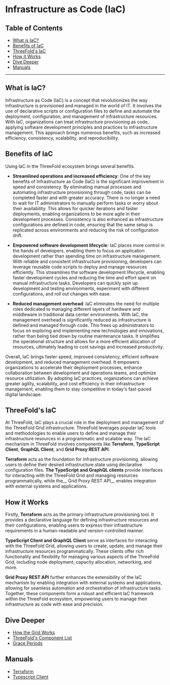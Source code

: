 <h1> Infrastructure as Code (IaC) </h1>

<h2> Table of Contents </h2>

- [What is IaC?](#what-is-iac)
- [Benefits of IaC](#benefits-of-iac)
- [ThreeFold's IaC](#threefolds-iac)
- [How it Works](#how-it-works)
- [Dive Deeper](#dive-deeper)
- [Manuals](#manuals)

***

## What is IaC?
Infrastructure as Code (IaC) is a concept that revolutionizes the way infrastructure is provisioned and managed in the world of IT. It involves the use of declarative scripts or configuration files to define and automate the deployment, configuration, and management of infrastructure resources. With IaC, organizations can treat infrastructure provisioning as code, applying software development principles and practices to infrastructure management. This approach brings numerous benefits, such as increased efficiency, consistency, scalability, and reproducibility.

## Benefits of IaC
Using IaC in the ThreeFold ecosystem brings several benefits. 

- __Streamlined operations and increased efficiency__: One of the key benefits of Infrastructure as Code (IaC) is the significant improvement in speed and consistency. By eliminating manual processes and automating infrastructure provisioning through code, tasks can be completed faster and with greater accuracy. There is no longer a need to wait for IT administrators to manually perform tasks or worry about their availability. This allows for quicker iterations and faster deployments, enabling organizations to be more agile in their development processes. Consistency is also enhanced as infrastructure configurations are defined in code, ensuring that the same setup is replicated across environments and reducing the risk of configuration drift.

- __Empowered software development lifecycle__: IaC places more control in the hands of developers, enabling them to focus on application development rather than spending time on infrastructure management. With reliable and consistent infrastructure provisioning, developers can leverage reusable code scripts to deploy and manage resources efficiently. This streamlines the software development lifecycle, enabling faster development cycles and reducing the time and effort spent on manual infrastructure tasks. Developers can quickly spin up development and testing environments, experiment with different configurations, and roll out changes with ease.

- __Reduced management overhead__: IaC eliminates the need for multiple roles dedicated to managing different layers of hardware and middleware in traditional data center environments. With IaC, the management overhead is significantly reduced as infrastructure is defined and managed through code. This frees up administrators to focus on exploring and implementing new technologies and innovations, rather than being tied down by routine maintenance tasks. It simplifies the operational structure and allows for a more efficient allocation of resources, ultimately leading to cost savings and increased productivity.

Overall, IaC brings faster speed, improved consistency, efficient software development, and reduced management overhead. It empowers organizations to accelerate their deployment processes, enhance collaboration between development and operations teams, and optimize resource utilization. By adopting IaC practices, organizations can achieve greater agility, scalability, and cost efficiency in their infrastructure management, enabling them to stay competitive in today's fast-paced digital landscape.

## ThreeFold's IaC
At ThreeFold, IaC plays a crucial role in the deployment and management of the ThreeFold Grid infrastructure. ThreeFold leverages popular IaC tools and methodologies to enable users to define and manage their infrastructure resources in a programmatic and scalable way. The IaC mechanism in ThreeFold involves components like __Terraform__, __TypeScript Client__, __GraphQL Client__, and __Grid Proxy REST API__. 

__Terraform__ acts as the foundation for infrastructure provisioning, allowing users to define their desired infrastructure state using declarative configuration files. __The TypeScript and GraphQL clients__ provide interfaces for interacting with the ThreeFold Grid and managing resources programmatically, while the__ Grid Proxy REST API__ enables integration with external systems and applications.

## How it Works
Firstly, __Terraform__ acts as the primary infrastructure provisioning tool. It provides a declarative language for defining infrastructure resources and their configurations, enabling users to express their infrastructure requirements in a human-readable and version-controlled manner. 

__TypeScript Client and GraphQL Client__ serve as interfaces for interacting with the ThreeFold Grid, allowing users to create, update, and manage their infrastructure resources programmatically. These clients offer rich functionality and flexibility for managing various aspects of the ThreeFold Grid, including node deployment, capacity allocation, networking, and more. 

__Grid Proxy REST API__ further enhances the extensibility of the IaC mechanism by enabling integration with external systems and applications, allowing for seamless automation and orchestration of infrastructure tasks. Together, these components form a robust and efficient IaC framework within the ThreeFold ecosystem, empowering users to manage their infrastructure as code with ease and precision.

## Dive Deeper
- [How the Grid Works](../grid3_howitworks.md)
- [ThreeFold's Component List](./grid3_components.md)
- [Grace Periods](./contract_grace_period.md)

## Manuals
- [Terraform](../../../documentation/system_administrators/terraform/terraform_toc.md)
- [Typescript Client](../../../documentation/developers/javascript/grid3_javascript_readme.md) 